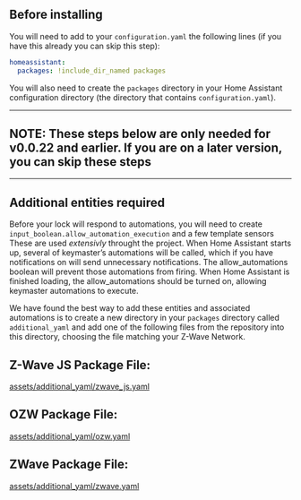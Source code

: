 ## Before installing

You will need to add to your `configuration.yaml` the following lines (if you have this already you can skip this step):

```yaml
homeassistant:
  packages: !include_dir_named packages
```

You will also need to create the `packages` directory in your Home Assistant configuration directory (the directory that contains `configuration.yaml`).

***

## **NOTE: These steps below are only needed for v0.0.22 and earlier. If you are on a later version, you can skip these steps**

***

## Additional entities required

Before your lock will respond to automations, you will need to create `input_boolean.allow_automation_execution` and a few template sensors  These are used _extensivly_ throught the project.  When Home Assistant starts up, several of keymaster’s automations will be called, which if you have notifications on will send unnecessary notifications. The allow_automations boolean will prevent those automations from firing.  When Home Assistant is finished loading, the allow_automations should be turned on, allowing keymaster automations to execute.

We have found the best way to add these entities and associated automations is to create a new directory in your `packages` directory called `additional_yaml` and add one of the following files from the repository into this directory, choosing the file matching your Z-Wave Network.

## Z-Wave JS Package File:
[assets/additional_yaml/zwave_js.yaml](https://github.com/FutureTense/keymaster/raw/main/assets/additional_yaml/zwave_js.yaml)

## OZW Package File:

[assets/additional_yaml/ozw.yaml](https://github.com/FutureTense/keymaster/raw/main/assets/additional_yaml/ozw.yaml)

## ZWave Package File:

[assets/additional_yaml/zwave.yaml](https://github.com/FutureTense/keymaster/raw/main/assets/additional_yaml/zwave.yaml)